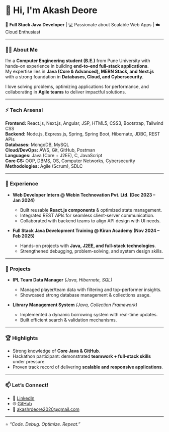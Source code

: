 # 👋 Hi, I'm Akash Deore  

🚀 **Full Stack  Java Developer** | 💻 Passionate about Scalable Web Apps | ☁️ Cloud Enthusiast  

---

### 🧑‍💻 About Me  
I’m a **Computer Engineering student (B.E.)** from Pune University with hands-on experience in building **end-to-end full-stack applications**.  
My expertise lies in **Java (Core & Advanced), MERN Stack, and Next.js** with a strong foundation in **Databases, Cloud, and Cybersecurity**.  

I love solving problems, optimizing applications for performance, and collaborating in **Agile teams** to deliver impactful solutions.  

---

### ⚡ Tech Arsenal  

**Frontend:** React.js, Next.js, Angular, JSP, HTML5, CSS3, Bootstrap, Tailwind CSS  
**Backend:** Node.js, Express.js, Spring, Spring Boot, Hibernate, JDBC, REST APIs  
**Databases:** MongoDB, MySQL  
**Cloud/DevOps:** AWS, Git, GitHub, Postman  
**Languages:** Java (Core + J2EE), C, JavaScript  
**Core CS:** OOP, DBMS, OS, Computer Networks, Cybersecurity  
**Methodologies:** Agile (Scrum), SDLC  

---

### 🏢 Experience  
- **Web Developer Intern @ Webin Technovation Pvt. Ltd. (Dec 2023 – Jan 2024)**  
  - Built reusable **React.js components** & optimized state management.  
  - Integrated REST APIs for seamless client-server communication.  
  - Collaborated with backend teams to align API design with UI needs.  

- **Full Stack Java Development Training @ Kiran Academy (Nov 2024 – Feb 2025)**  
  - Hands-on projects with **Java, J2EE, and full-stack technologies**.  
  - Strengthened debugging, problem-solving, and system design skills.  

---

### 🚀 Projects  
- **IPL Team Data Manager** *(Java, Hibernate, SQL)*  
  - Managed player/team data with filtering and top-performer insights.  
  - Showcased strong database management & collections usage.  

- **Library Management System** *(Java, Collection Framework)*  
  - Implemented a dynamic borrowing system with real-time updates.  
  - Built efficient search & validation mechanisms.  

---

### 🏆 Highlights  
- Strong knowledge of **Core Java & GitHub**.  
- Hackathon participant: demonstrated **teamwork + full-stack skills** under pressure.  
- Proven track record of delivering **scalable and responsive applications**.  

---

### 📫 Let’s Connect!  
- 💼 [LinkedIn](https://www.linkedin.com/in/akash-deore-203280253/)  
- 🌐 [GitHub](https://github.com/akashdeore223)  
- 📧 akashrdeore2020@gmail.com  

---
⭐ *“Code. Debug. Optimize. Repeat.”*  
